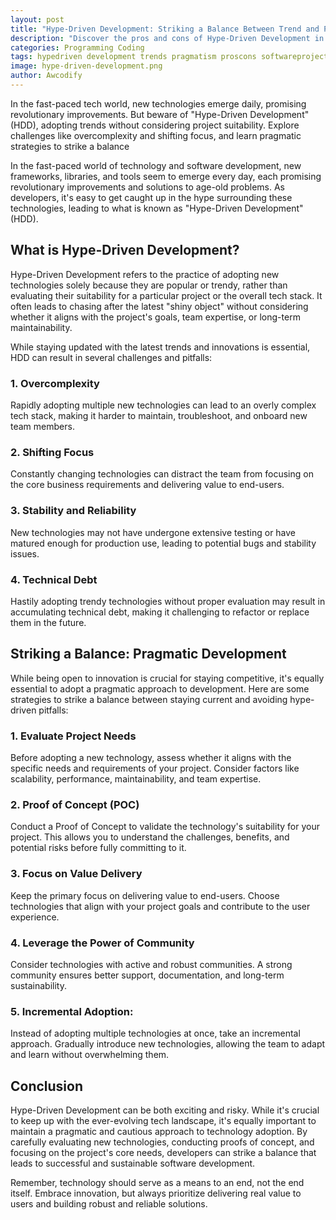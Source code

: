```yaml
---
layout: post
title: "Hype-Driven Development: Striking a Balance Between Trend and Pragmatism"
description: "Discover the pros and cons of Hype-Driven Development in software. Learn how to strike a balance between trends and practicality to build successful projects."
categories: Programming Coding
tags: hypedriven development trends pragmatism proscons softwareprojects technology innovation bestpractices softwarearchitecture projectmanagement codingstandards agilemethodology techstack techindustry softwareteams softwarestrategy developmentstrategy softwaretools softwaretips softwaretutorials insights challenges solutions decisions planning adoption implementation evaluation comparison discussions experience tips advice lifecycle choices deployment selection consideration decisions strategies insights analysis tips tutorials management deployment
image: hype-driven-development.png
author: Awcodify
---
```

In the fast-paced tech world, new technologies emerge daily, promising revolutionary improvements. But beware of "Hype-Driven Development" (HDD), adopting trends without considering project suitability. Explore challenges like overcomplexity and shifting focus, and learn pragmatic strategies to strike a balance
<!--more-->
<span class="dropcap">I</span>n the fast-paced world of technology and software development, new frameworks, libraries, and tools seem to emerge every day, each promising revolutionary improvements and solutions to age-old problems. As developers, it's easy to get caught up in the hype surrounding these technologies, leading to what is known as "Hype-Driven Development" (HDD).

## What is Hype-Driven Development?
Hype-Driven Development refers to the practice of adopting new technologies solely because they are popular or trendy, rather than evaluating their suitability for a particular project or the overall tech stack. It often leads to chasing after the latest "shiny object" without considering whether it aligns with the project's goals, team expertise, or long-term maintainability.

While staying updated with the latest trends and innovations is essential, HDD can result in several challenges and pitfalls:

### 1. Overcomplexity
Rapidly adopting multiple new technologies can lead to an overly complex tech stack, making it harder to maintain, troubleshoot, and onboard new team members.

### 2. Shifting Focus
Constantly changing technologies can distract the team from focusing on the core business requirements and delivering value to end-users.

### 3. Stability and Reliability
New technologies may not have undergone extensive testing or have matured enough for production use, leading to potential bugs and stability issues.

### 4. Technical Debt
Hastily adopting trendy technologies without proper evaluation may result in accumulating technical debt, making it challenging to refactor or replace them in the future.

## Striking a Balance: Pragmatic Development
While being open to innovation is crucial for staying competitive, it's equally essential to adopt a pragmatic approach to development. Here are some strategies to strike a balance between staying current and avoiding hype-driven pitfalls:

### 1. Evaluate Project Needs
Before adopting a new technology, assess whether it aligns with the specific needs and requirements of your project. Consider factors like scalability, performance, maintainability, and team expertise.

### 2. Proof of Concept (POC)
Conduct a Proof of Concept to validate the technology's suitability for your project. This allows you to understand the challenges, benefits, and potential risks before fully committing to it.

### 3. Focus on Value Delivery
Keep the primary focus on delivering value to end-users. Choose technologies that align with your project goals and contribute to the user experience.

### 4. Leverage the Power of Community
Consider technologies with active and robust communities. A strong community ensures better support, documentation, and long-term sustainability.

### 5. Incremental Adoption:
Instead of adopting multiple technologies at once, take an incremental approach. Gradually introduce new technologies, allowing the team to adapt and learn without overwhelming them.

## Conclusion
Hype-Driven Development can be both exciting and risky. While it's crucial to keep up with the ever-evolving tech landscape, it's equally important to maintain a pragmatic and cautious approach to technology adoption. By carefully evaluating new technologies, conducting proofs of concept, and focusing on the project's core needs, developers can strike a balance that leads to successful and sustainable software development.

Remember, technology should serve as a means to an end, not the end itself. Embrace innovation, but always prioritize delivering real value to users and building robust and reliable solutions.
